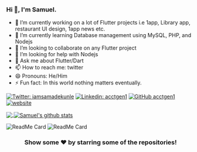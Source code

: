 ### Hi 👋, I'm Samuel.

- 🔭 I’m currently working on a lot of Flutter projects i.e 1app, Library app, restaurant UI design, 1app news etc.
- 🌱 I’m currently learning Database management using MySQL, PHP, and Nodejs
- 👯 I’m looking to collaborate on any Flutter project
- 🤔 I’m looking for help with Nodejs
- 💬 Ask me about Flutter/Dart
- 📫 How to reach me: twitter
- 😄 Pronouns: He/Him
- ⚡ Fun fact: In this world nothing matters eventually.


[![Twitter: iamsamadekunle](https://img.shields.io/twitter/follow/iamsamadekunle?style=social)](https://twitter.com/iamsamadekunle)
[![Linkedin: acctgen1](https://img.shields.io/badge/-acctgen1-blue?style=flat-square&logo=Linkedin&logoColor=white&link=https://www.linkedin.com/in/acctgen1/)](https://www.linkedin.com/in/acctgen1/)
[![GitHub acctgen1](https://img.shields.io/github/followers/acctgen1?label=follow&style=social)](https://github.com/acctgen1)
[![website](https://img.shields.io/badge/PortfolioWebsite-acctgen1.dev-2648ff?style=flat-square&logo=google-chrome)](https://acctgen1.hashnode.dev/)


<a href="https://github.com/acctgen1">
  <img align="center" src="https://github-readme-stats.vercel.app/api/top-langs/?username=acctgen1&theme=light&hide_langs_below=1" />
</a> 
<a href="https://github.com/acctgen1">
 <img align="center" src="https://github-readme-stats.vercel.app/api?username=acctgen1&show_icons=true&theme=light&line_height=27" alt="Samuel's github stats"/>
</a>
<!-- ![Most language used](https://github-readme-stats.vercel.app/api/top-langs/?username=acctgen1) 
![Github stats](https://github-readme-stats.vercel.app/api?username=acctgen1) -->

![ReadMe Card](https://github-readme-stats.vercel.app/api/pin/?username=acctgen1&repo=flutter-push-notification-without-firebase)
![ReadMe Card](https://github-readme-stats.vercel.app/api/pin/?username=acctgen1&repo=world-breaking-news)

<div align="center">

### Show some ❤️ by starring some of the repositories!

